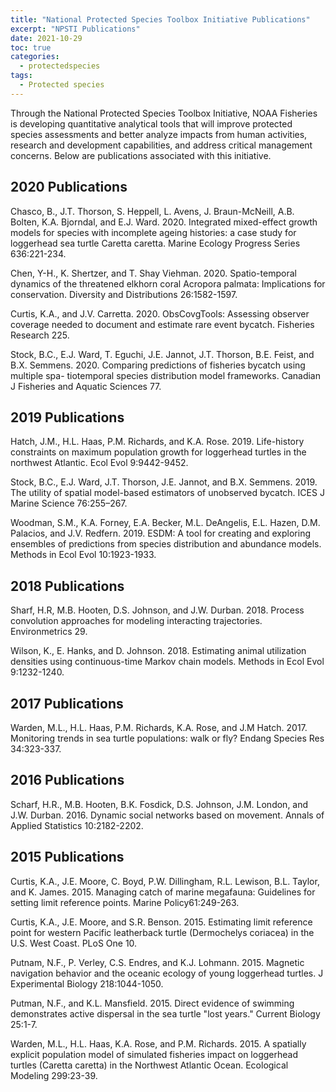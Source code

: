 ```yaml
---
title: "National Protected Species Toolbox Initiative Publications"
excerpt: "NPSTI Publications"
date: 2021-10-29
toc: true
categories:
  - protectedspecies
tags:
  - Protected species
---
```


Through the National Protected Species Toolbox Initiative, NOAA Fisheries is developing quantitative analytical tools that will improve protected species assessments and better analyze impacts from human activities, research and development capabilities, and address critical management concerns. Below are publications associated with this initiative.

## 2020 Publications

Chasco, B., J.T. Thorson, S. Heppell, L. Avens, J. Braun-McNeill, A.B. Bolten, K.A. Bjorndal, and E.J. Ward. 2020. Integrated mixed-effect growth models for species with incomplete ageing histories: a case study for loggerhead sea turtle Caretta caretta. Marine Ecology Progress Series 636:221-234.

Chen, Y-H., K. Shertzer, and T. Shay Viehman. 2020. Spatio-temporal dynamics of the threatened elkhorn coral Acropora palmata: Implications for conservation. Diversity and Distributions 26:1582-1597.

Curtis, K.A., and J.V. Carretta. 2020. ObsCovgTools:  Assessing observer coverage needed to document and estimate rare event bycatch. Fisheries Research 225.

Stock, B.C., E.J. Ward, T. Eguchi, J.E. Jannot, J.T. Thorson, B.E. Feist, and B.X. Semmens. 2020. Comparing predictions of fisheries bycatch using multiple spa- tiotemporal species distribution model frameworks. Canadian J Fisheries and Aquatic Sciences 77.

## 2019 Publications 

Hatch, J.M., H.L. Haas, P.M. Richards, and K.A. Rose. 2019. Life-history constraints on maximum population growth for loggerhead turtles in the northwest Atlantic. Ecol Evol 9:9442-9452.

Stock, B.C., E.J. Ward, J.T. Thorson, J.E. Jannot, and B.X. Semmens. 2019. The utility of spatial model-based estimators of unobserved bycatch. ICES J Marine Science 76:255–267.

Woodman, S.M., K.A. Forney, E.A. Becker, M.L. DeAngelis, E.L. Hazen, D.M. Palacios, and J.V. Redfern. 2019. ESDM: A tool for creating and exploring ensembles of predictions from species distribution and abundance models. Methods in Ecol Evol 10:1923-1933.

## 2018 Publications 

Sharf, H.R, M.B. Hooten, D.S. Johnson, and J.W. Durban. 2018. Process convolution approaches for modeling interacting trajectories. Environmetrics 29.

Wilson, K., E. Hanks, and D. Johnson. 2018. Estimating animal utilization densities using continuous-time Markov chain models. Methods in Ecol Evol 9:1232-1240.

## 2017 Publications 

Warden, M.L., H.L. Haas, P.M. Richards, K.A. Rose, and J.M Hatch. 2017. Monitoring trends in sea turtle populations: walk or fly? Endang Species Res 34:323-337.

## 2016 Publications 

Scharf, H.R., M.B. Hooten, B.K. Fosdick, D.S. Johnson, J.M. London, and J.W. Durban. 2016. Dynamic social networks based on movement. Annals of Applied Statistics 10:2182-2202.

## 2015 Publications 

Curtis, K.A., J.E. Moore, C. Boyd, P.W. Dillingham, R.L. Lewison, B.L. Taylor, and K. James. 2015. Managing catch of marine megafauna: Guidelines for setting limit reference points. Marine Policy61:249-263.

Curtis, K.A., J.E. Moore, and S.R. Benson. 2015. Estimating limit reference point for western Pacific leatherback turtle (Dermochelys coriacea) in the U.S. West Coast. PLoS One 10.

Putnam, N.F., P. Verley, C.S. Endres, and K.J. Lohmann. 2015. Magnetic navigation behavior and the oceanic ecology of young loggerhead turtles. J Experimental Biology 218:1044-1050. 

Putman, N.F., and K.L. Mansfield. 2015. Direct evidence of swimming demonstrates active dispersal in the sea turtle "lost years." Current Biology 25:1-7.

Warden, M.L., H.L. Haas, K.A. Rose, and P.M. Richards. 2015. A spatially explicit population model of simulated fisheries impact on loggerhead turtles  (Caretta caretta) in the Northwest Atlantic Ocean. Ecological Modeling 299:23-39.


